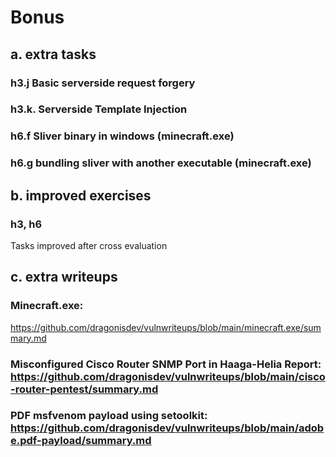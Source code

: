 # Bonus

## a. extra tasks

### h3.j Basic serverside request forgery

### h3.k. Serverside Template Injection

### h6.f Sliver binary in windows (minecraft.exe)

### h6.g bundling sliver with another executable (minecraft.exe)

## b. improved exercises

### h3, h6

Tasks improved after cross evaluation

## c. extra writeups

### Minecraft.exe:
https://github.com/dragonisdev/vulnwriteups/blob/main/minecraft.exe/summary.md

### Misconfigured Cisco Router SNMP Port in Haaga-Helia Report: https://github.com/dragonisdev/vulnwriteups/blob/main/cisco-router-pentest/summary.md

### PDF msfvenom payload using setoolkit: https://github.com/dragonisdev/vulnwriteups/blob/main/adobe.pdf-payload/summary.md
